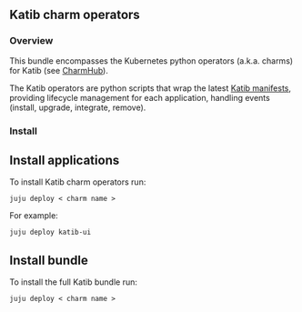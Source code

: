 ## Katib charm operators
### Overview
This bundle encompasses the Kubernetes python operators (a.k.a. charms) for Katib (see [CharmHub](https://charmhub.io/?q=katib)). 

The Katib operators are python scripts that wrap the latest [Katib manifests](https://github.com/kubeflow/manifests/tree/master/katib), providing lifecycle management for each application, handling events (install, upgrade, integrate, remove). 

### Install

## Install applications
To install Katib charm operators run:
```
juju deploy < charm name >
```

For example: 
```
juju deploy katib-ui
```

## Install bundle 
To install the full Katib bundle run:
```
juju deploy < charm name >
```
